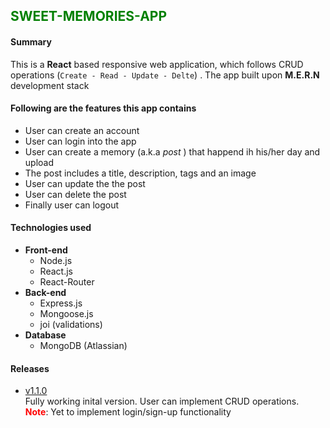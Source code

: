 ## <span style="color:green">SWEET-MEMORIES-APP</span>
>
#### Summary
 This is a **React** based responsive web application, which follows CRUD operations (`Create - Read - Update - Delte`) . The app built upon **M.E.R.N** development stack
>
#### Following are the features this app contains
- User can create an account
- User can login into the app
- User can create a memory (a.k.a *post* ) that happend ih his/her day and upload
- The post includes a title, description, tags and an image
- User can update the the post
- User can delete the post
- Finally user can logout
>
#### Technologies used
- **Front-end**
    * Node.js
    * React.js
    * React-Router
- **Back-end**
    - Express.js
    - Mongoose.js
    - joi (validations)
- **Database**
    - MongoDB (Atlassian)
>

#### Releases
- [v1.1.0](https://github.com/phanison898/sweet-memories-app/archive/v1.1.0.zip) <br /> Fully working inital version. User can implement CRUD operations. <br /> <span style="color:red">**Note**</span>: Yet to implement login/sign-up functionality
    